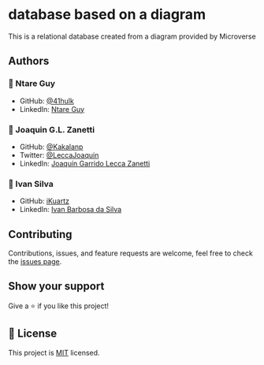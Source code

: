 # database based on a diagram

This is a relational database created from a diagram provided by Microverse

## Authors

### :bust_in_silhouette: Ntare Guy
- GitHub: [@41hulk](https://github.com/41hulk)
- LinkedIn: [Ntare Guy](https://www.linkedin.com/in/ntare-guy/)

### :bust_in_silhouette: Joaquin G.L. Zanetti
- GitHub: [@Kakalanp](https://github.com/Kakalanp)
- Twitter: [@LeccaJoaquin](https://twitter.com/LeccaJoaquin)
- LinkedIn: [Joaquín Garrido Lecca Zanetti](https://www.linkedin.com/in/joaquin-garrido-lecca-zanetti/)

### :bust_in_silhouette: Ivan Silva
- GitHub: [iKuartz](https://github.com/iKuartz)
- LinkedIn: [Ivan Barbosa da Silva](https://www.linkedin.com/in/ivan-silva-a47058b3/)

## Contributing
Contributions, issues, and feature requests are welcome, feel free to check the [issues page](../../issues/).

## Show your support
Give a :star:️ if you like this project!

## :memo: License
This project is [MIT](./MIT.md) licensed.
